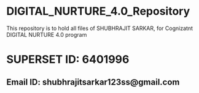 # DIGITAL_NURTURE_4.0_Repository
This repository is to hold all files of SHUBHRAJIT SARKAR, for Cognizatnt DIGITAL NURTURE 4.0 program
<h1>SUPERSET ID: <b>6401996</b></h1>
<h2>Email ID: <b>shubhrajitsarkar123ss@gmail.com</b></h2>
